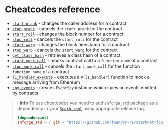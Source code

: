 # Cheatcodes reference

- [`start_prank`](cheatcodes/start_prank.md) - changes the caller address for a contract
- [`stop_prank`](cheatcodes/stop_prank.md) - cancels the `start_prank` for the contract
- [`start_roll`](cheatcodes/start_roll.md) - changes the block number for a contract
- [`stop_roll`](cheatcodes/stop_roll.md) - cancels the `start_roll` for the contract
- [`start_warp`](cheatcodes/start_warp.md) - changes the block timestamp for a contract
- [`stop_warp`](cheatcodes/stop_warp.md) - cancels the `start_warp` for the contract
- [`get_class_hash`](cheatcodes/get_class_hash.md) - retrieves a class hash of a contract
- [`start_mock_call`](cheatcodes/start_mock_call.md) - mocks contract call to a `function_name` of a contract
- [`stop_mock_call`](cheatcodes/stop_mock_call.md) - cancels the `start_mock_call` for the function `function_name` of a contract
- [`l1_handler_execute`](cheatcodes/l1_handler_execute.md) - executes a `#[l1_handler]` function to mock a message arriving from Ethereum
- [`spy_events`](cheatcodes/spy_events.md) - creates `EventSpy` instance which spies on events emitted by contracts

> ℹ️ **Info**
> To use cheatcodes you need to add `snforge_std` package as a dependency in
> your [`Scarb.toml`](https://docs.swmansion.com/scarb/docs/guides/dependencies.html#adding-a-dependency)
> using appropriate release tag.
>
> ```toml
> [dependencies]
> snforge_std = { git = "https://github.com/foundry-rs/starknet-foundry.git", tag = "v0.7.1" }
> ```
